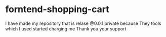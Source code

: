 # forntend-shopping-cart
I have made my repository that is relase @0.0.1 private because 
They tools which I used started charging me 
Thank you your support 
